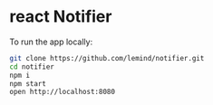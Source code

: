 # react Notifier

To run the app locally:

```bash
git clone https://github.com/lemind/notifier.git
cd notifier
npm i
npm start
open http://localhost:8080
```
